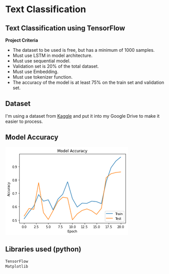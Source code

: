 # Text Classification
## Text Classification using TensorFlow
**Project Criteria**
* The dataset to be used is free, but has a minimum of 1000 samples.
* Must use LSTM in model architecture.
* Must use sequential model.
* Validation set is 20% of the total dataset.
* Must use Embedding.
* Must use tokenizer function.
* The accuracy of the model is at least 75% on the train set and validation set.

## Dataset
I'm using a dataset from [Kaggle](https://www.kaggle.com/atulanandjha/imdb-50k-movie-reviews-test-your-bert) and put it into my Google Drive to make it easier to process.

## Model Accuracy
![](ModelAccuracy.png)

## Libraries used (python)
```
TensorFlow
Matplotlib
``` 
